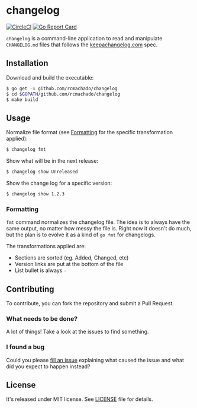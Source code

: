 # changelog

[![CircleCI](https://circleci.com/gh/rcmachado/changelog.svg?style=svg)](https://circleci.com/gh/rcmachado/changelog)
[![Go Report Card](https://goreportcard.com/badge/github.com/rcmachado/changelog)](https://goreportcard.com/report/github.com/rcmachado/changelog)

`changelog` is a command-line application to read and manipulate
`CHANGELOG.md` files that follows the [keepachangelog.com][] spec.

## Installation

Download and build the executable:

```bash
$ go get -u github.com/rcmachado/changelog
$ cd $GOPATH/github.com/rcmachado/changelog
$ make build
```

## Usage

Normalize file format (see [Formatting](#formatting) for the specific
transformation applied):

```bash
$ changelog fmt
```

Show what will be in the next release:

```bash
$ changelog show Unreleased
```

Show the change log for a specific version:

```bash
$ changelog show 1.2.3
```

### Formatting

`fmt` command normalizes the changelog file. The idea is to always have
the same output, no matter how messy the file is. Right now it doesn't
do much, but the plan is to evolve it as a kind of `go fmt` for
changelogs.

The transformations applied are:

- Sections are sorted (eg. Added, Changed, etc)
- Version links are put at the bottom of the file
- List bullet is always `-`

## Contributing

To contribute, you can fork the repository and submit a Pull Request.

### What needs to be done?

A lot of things! Take a look at the issues to find something.

### I found a bug

Could you please [fill an issue][] explaining what caused the issue and
what did you expect to happen instead?

## License

It's released under MIT license. See [LICENSE][] file for details.

[keepachangelog.com]: https://keepachangelog.com/
[LICENSE]: ./LICENSE
[fill an issue]: https://github.com/rcmachado/changelog/issues
